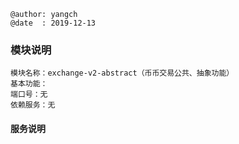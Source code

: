 ```
@author: yangch
@date  : 2019-12-13
```

### 模块说明 ###
```
模块名称：exchange-v2-abstract（币币交易公共、抽象功能）
基本功能：
端口号：无
依赖服务：无

```

#### 服务说明 ####


